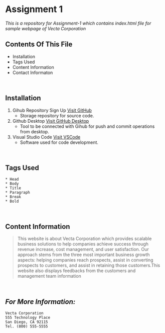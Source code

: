 # **Assignment 1** 
<!--Heading-->
_This is a repository for Assignment-1 which contains index.html file for sample webpage of Vecta Corporation_
## Contents Of This File
* Installation
* Tags Used
* Content Information
* Contact Informaton
<p>&nbsp</p>

## Installation
1. Gihub Repository Sign Up [Visit GitHub](https://github.com/)
   - Storage repository for source code.
2. Github Desktop [Visit GitHub Desktop](https://desktop.github.com/)
   - Tool to be connected with Gihub for push and commit operations from desktop.
3. Visual Studio Code [Visit VSCode](https://code.visualstudio.com/)
   - Software used for code development.

<p>&nbsp</p>

## Tags Used

``` 
* Head 
* Body
* Title
* Paragraph 
* Break
* Bold
```

<p>&nbsp</p>

## Content Information

> This website is about Vecta Corporation which provides scalable business solutions to help companies achieve success through revenue increase, cost management, and user satisfaction. Our approach stems from the three most important business growth aspects: helping companies reach prospects, assist in converting prospects to customers, and assist in retaining those customers.This website also displays feedbacks from the customers and management team information

<p>&nbsp</p>


## _For More Information:_

```
Vecta Corporation
555 Technology Place
San Diego, CA 92115
Tel. (800) 555-5555
```
   

